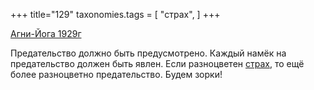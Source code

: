 +++
title="129"
taxonomies.tags = [
 "страх",
]
+++

[Агни-Йога 1929г](/agni/1929)

Предательство должно быть предусмотрено. Каждый намёк на предательство должен быть явлен. Если разноцветен [страх](/tags/страх), то ещё более разноцветно предательство. Будем зорки!